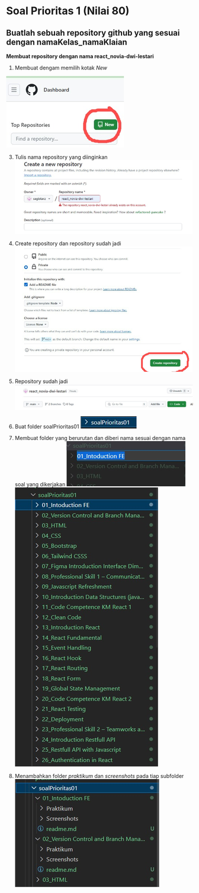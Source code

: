 # Soal Prioritas 1 (Nilai 80)

## Buatlah sebuah repository github yang sesuai dengan namaKelas_namaKlaian
**Membuat repository dengan nama react_novia-dwi-lestari**

1. Membuat dengam memilih kotak *New*
<img src="https://github.com/sagistarz/react_novia-dwi-lestari/blob/dev/02_Version%20Control%20and%20Branch%20Management%20(Git)/screenshoot/01.jpeg" alt="01">

3. Tulis nama repository yang diinginkan
![02](https://github.com/sagistarz/react_novia-dwi-lestari/blob/main/02_Version%20Control%20and%20Branch%20Management%20(Git)/screenshoot/02.jpeg)

4. Create repository dan repository sudah jadi
![03](https://github.com/sagistarz/react_novia-dwi-lestari/blob/main/02_Version%20Control%20and%20Branch%20Management%20(Git)/screenshoot/03.jpeg)

5. Repository sudah jadi
![04](https://github.com/sagistarz/react_novia-dwi-lestari/blob/main/02_Version%20Control%20and%20Branch%20Management%20(Git)/screenshoot/04.jpeg)

6. Buat folder soalPrioritas01
![05](https://github.com/sagistarz/react_novia-dwi-lestari/blob/dev/02_Version%20Control%20and%20Branch%20Management%20(Git)/screenshoot/05.jpeg)

7. Membuat folder yang berurutan dan diberi nama sesuai dengan nama soal yang dikerjakan
![06](https://github.com/sagistarz/react_novia-dwi-lestari/blob/dev/02_Version%20Control%20and%20Branch%20Management%20(Git)/screenshoot/06.jpeg)
![07](https://github.com/sagistarz/react_novia-dwi-lestari/blob/dev/02_Version%20Control%20and%20Branch%20Management%20(Git)/screenshoot/07.jpeg)

8. Menambahkan folder *praktikum* dan *screenshots* pada tiap subfolder
![08](https://github.com/sagistarz/react_novia-dwi-lestari/blob/dev/02_Version%20Control%20and%20Branch%20Management%20(Git)/screenshoot/08.jpeg)
